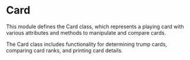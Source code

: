 # Card

This module defines the Card class, which represents a playing card with 
various attributes and methods to manipulate and compare cards. 

The Card class includes functionality for determining trump cards, 
comparing card ranks, and printing card details.
